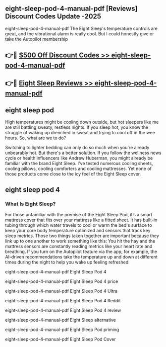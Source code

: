 ## eight-sleep-pod-4-manual-pdf [Reviews​] Discount Codes Update -2025

eight-sleep-pod-4-manual-pdf The Eight Sleep's temperature controls are great, and the vibrational alarm is really cool. But I could honestly give or take the Autopilot membership

## 👉🔴 [$500 Off Discount Codes >> eight-sleep-pod-4-manual-pdf](http://download.freeplayer.one?title=eight-sleep-pod-4-manual-pdf&ref=18-ES)

## 👉🔴 [Eight Sleep Reviews >> eight-sleep-pod-4-manual-pdf](http://download.freeplayer.one?title=eight-sleep-pod-4-manual-pdf&ref=18-ES)

## eight sleep pod

High temperatures might be cooling down outside, but hot sleepers like me are still battling sweaty, restless nights. If you sleep hot, you know the struggle of waking up drenched in sweat and trying to cool off in the wee hours. So, what are we to do?

Switching to lighter bedding can only do so much when you're already unbearably hot. But there's a better solution. If you follow the wellness news cycle or health influencers like Andrew Huberman, you might already be familiar with the brand Eight Sleep. I've tested numerous cooling sheets, cooling pillows, cooling comforters and cooling mattresses. Yet none of those products come close to the icy feel of the Eight Sleep cover.

## eight sleep pod 4

### What Is Eight Sleep?

For those unfamiliar with the premise of the Eight Sleep Pod, it’s a smart mattress cover that fits over your mattress like a fitted sheet. It has built-in tubing through which water travels to cool or warm the bed's surface to keep your core body temperature optimized and sensors that track key sleep metrics. Those two things taken together are important because they link up to one another to work something like this: You hit the hay and the mattress sensors are constantly reading metrics like your heart rate and breathing. If you turn on the Autopilot feature via the app, for example, the AI-driven recommendations take the temperature up and down at different times during the night to help you wake up feeling refreshed

eight-sleep-pod-4-manual-pdf Eight Sleep Pod 4

eight-sleep-pod-4-manual-pdf Eight Sleep Pod 4 price

eight-sleep-pod-4-manual-pdf Eight Sleep Pod 4 Ultra

eight-sleep-pod-4-manual-pdf Eight Sleep Pod 4 Reddit

eight-sleep-pod-4-manual-pdf Eight Sleep Pod 4 review

eight-sleep-pod-4-manual-pdf Eight Sleep alternative

eight-sleep-pod-4-manual-pdf Eight Sleep Pod priming

eight-sleep-pod-4-manual-pdf Eight Sleep Pod Cover